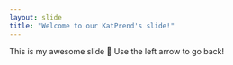 ```yaml
---
layout: slide
title: "Welcome to our KatPrend's slide!"
---
```

This is my awesome slide :tada:
Use the left arrow to go back!
